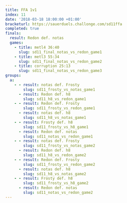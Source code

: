 ```yaml
---
title: FFA 1v1
index: 11
date: '2018-03-18 18:00:00 +01:00'
bracketurl: https://sauerduels.challonge.com/sd11ffa
completed: true
finals:
  result: Redon def. notas
  games:
    - title: metl4 36:40
      slug: sd11_final_notas_vs_redon_game1
    - title: metl3 55:34
      slug: sd11_final_notas_vs_redon_game2
    - title: corruption 25:13
      slug: sd11_final_notas_vs_redon_game3
groups:
  a:
    - - result: notas def. Frosty
        slug: sd11_frosty_vs_notas_game1
      - result: Redon def. h8
        slug: sd11_h8_vs_redon_game1
    - - result: Redon def. Frosty
        slug: sd11_frosty_vs_redon_game1
      - result: notas def. h8
        slug: sd11_h8_vs_notas_game1
    - - result: Frosty def. h8
        slug: sd11_frosty_vs_h8_game1
      - result: Redon def. notas
        slug: sd11_notas_vs_redon_game1
    - - result: notas def. Frosty
        slug: sd11_frosty_vs_notas_game2
      - result: Redon def. h8
        slug: sd11_h8_vs_redon_game2
    - - result: Redon def. Frosty
        slug: sd11_frosty_vs_redon_game2
      - result: notas def. h8
        slug: sd11_h8_vs_notas_game2
    - - result: Frosty def. h8
        slug: sd11_frosty_vs_h8_game2
      - result: Redon def. notas
        slug: sd11_notas_vs_redon_game2
---
```

